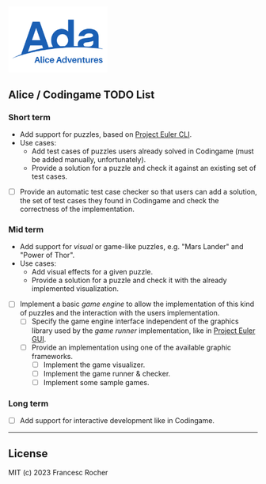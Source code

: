 <img src="../Alice_Adventures.png" width="200" />

## Alice / Codingame TODO List

### Short term

   * Add support for puzzles, based on [Project Euler
     CLI](../project_euler/src/cli/).
   * Use cases:
     * Add test cases of puzzles users already solved in Codingame (must be
       added manually, unfortunately).
     * Provide a solution for a puzzle and check it against an existing set
       of test cases.
   * [ ] Provide an automatic test case checker so that users can add a
     solution, the set of test cases they found in Codingame and check the
     correctness of the implementation.

### Mid term

   * Add support for *visual* or game-like puzzles, e.g. "Mars Lander" and
     "Power of Thor".
   * Use cases:
     * Add visual effects for a given puzzle.
     * Provide a solution for a puzzle and check it with the already
       implemented visualization.
   * [ ] Implement a basic *game engine* to allow the implementation of this
     kind of puzzles and the interaction with the users implementation.
     * [ ] Specify the game engine interface independent of the graphics
       library used by the *game runner* implementation, like in [Project
       Euler GUI](../project_euler/src/gui/).
     * [ ] Provide an implementation using one of the available graphic
       frameworks.
       * [ ] Implement the game visualizer.
       * [ ] Implement the game runner & checker.
       * [ ] Implement some sample games.

### Long term

   * [ ] Add support for interactive development like in Codingame.

---
## License
MIT (c) 2023 Francesc Rocher
